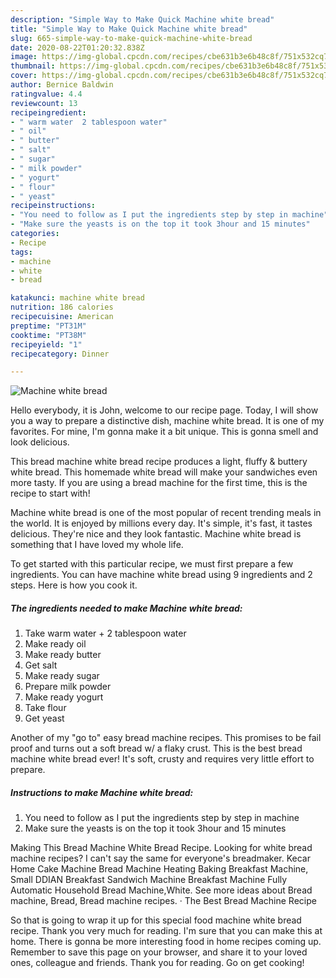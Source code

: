 ```yaml
---
description: "Simple Way to Make Quick Machine white bread"
title: "Simple Way to Make Quick Machine white bread"
slug: 665-simple-way-to-make-quick-machine-white-bread
date: 2020-08-22T01:20:32.838Z
image: https://img-global.cpcdn.com/recipes/cbe631b3e6b48c8f/751x532cq70/machine-white-bread-recipe-main-photo.jpg
thumbnail: https://img-global.cpcdn.com/recipes/cbe631b3e6b48c8f/751x532cq70/machine-white-bread-recipe-main-photo.jpg
cover: https://img-global.cpcdn.com/recipes/cbe631b3e6b48c8f/751x532cq70/machine-white-bread-recipe-main-photo.jpg
author: Bernice Baldwin
ratingvalue: 4.4
reviewcount: 13
recipeingredient:
- " warm water  2 tablespoon water"
- " oil"
- " butter"
- " salt"
- " sugar"
- " milk powder"
- " yogurt"
- " flour"
- " yeast"
recipeinstructions:
- "You need to follow as I put the ingredients step by step in machine"
- "Make sure the yeasts is on the top it took 3hour and 15 minutes"
categories:
- Recipe
tags:
- machine
- white
- bread

katakunci: machine white bread 
nutrition: 186 calories
recipecuisine: American
preptime: "PT31M"
cooktime: "PT38M"
recipeyield: "1"
recipecategory: Dinner

---
```



![Machine white bread](https://img-global.cpcdn.com/recipes/cbe631b3e6b48c8f/751x532cq70/machine-white-bread-recipe-main-photo.jpg)

Hello everybody, it is John, welcome to our recipe page. Today, I will show you a way to prepare a distinctive dish, machine white bread. It is one of my favorites. For mine, I'm gonna make it a bit unique. This is gonna smell and look delicious.

This bread machine white bread recipe produces a light, fluffy &amp; buttery white bread. This homemade white bread will make your sandwiches even more tasty. If you are using a bread machine for the first time, this is the recipe to start with!

Machine white bread is one of the most popular of recent trending meals in the world. It is enjoyed by millions every day. It's simple, it's fast, it tastes delicious. They're nice and they look fantastic. Machine white bread is something that I have loved my whole life.


To get started with this particular recipe, we must first prepare a few ingredients. You can have machine white bread using 9 ingredients and 2 steps. Here is how you cook it.

<!--inarticleads1-->

##### The ingredients needed to make Machine white bread:

1. Take  warm water + 2 tablespoon water
1. Make ready  oil
1. Make ready  butter
1. Get  salt
1. Make ready  sugar
1. Prepare  milk powder
1. Make ready  yogurt
1. Take  flour
1. Get  yeast


Another of my &#34;go to&#34; easy bread machine recipes. This promises to be fail proof and turns out a soft bread w/ a flaky crust. This is the best bread machine white bread ever! It&#39;s soft, crusty and requires very little effort to prepare. 

<!--inarticleads2-->

##### Instructions to make Machine white bread:

1. You need to follow as I put the ingredients step by step in machine
1. Make sure the yeasts is on the top it took 3hour and 15 minutes


Making This Bread Machine White Bread Recipe. Looking for white bread machine recipes? I can&#39;t say the same for everyone&#39;s breadmaker. Kecar Home Cake Machine Bread Machine Heating Baking Breakfast Machine, Small DDIAN Breakfast Sandwich Machine Breakfast Machine Fully Automatic Household Bread Machine,White. See more ideas about Bread machine, Bread, Bread machine recipes. · The Best Bread Machine Recipe 

So that is going to wrap it up for this special food machine white bread recipe. Thank you very much for reading. I'm sure that you can make this at home. There is gonna be more interesting food in home recipes coming up. Remember to save this page on your browser, and share it to your loved ones, colleague and friends. Thank you for reading. Go on get cooking!
